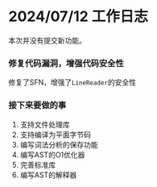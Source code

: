 # 2024/07/12 工作日志

本次并没有提交新功能。

### 修复代码漏洞，增强代码安全性

修复了SFN，增强了``LineReader``的安全性

### 接下来要做的事

1. 支持文件处理库
2. 支持编译为平面字节码
3. 编写词法分析的保存功能
4. 编写AST的O1优化器
5. 完善标准库
6. 编写AST的解释器